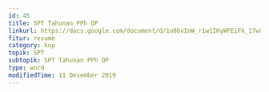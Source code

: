 ```yaml
---
id: 45
title: SPT Tahunan PPh OP
linkurl: https://docs.google.com/document/d/1o0bvInW_r1w1IHyWFEiFk_17wXM4uOUlV2twbAIpvAk/edit?usp=drivesdk
fitur: resume
category: kup
topik: SPT
subtopik: SPT Tahunan PPh OP
type: word
modifiedTime: 11 Desember 2019
---
```


